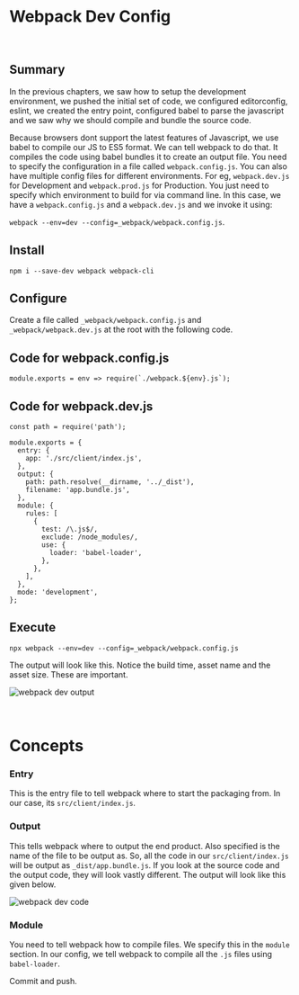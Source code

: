 # Webpack Dev Config

&nbsp;

## Summary

In the previous chapters, we saw how to setup the development environment, we pushed the initial set of code, we configured editorconfig, eslint, we created the entry point, configured babel to parse the javascript and we saw why we should compile and bundle the source code.

Because browsers dont support the latest features of Javascript, we use babel to compile our JS to ES5 format. We can tell webpack to do that. It compiles the code using babel bundles it to create an output file. You need to specify the configuration in a file called `webpack.config.js`. You can also have multiple config files for different environments. For eg, `webpack.dev.js` for Development and `webpack.prod.js` for Production. You just need to specify which environment to build for via command line. In this case, we have a `webpack.config.js` and a `webpack.dev.js` and we invoke it using:

 `webpack --env=dev --config=_webpack/webpack.config.js`.

## Install

`npm i --save-dev webpack webpack-cli`

## Configure

Create a file called `_webpack/webpack.config.js` and `_webpack/webpack.dev.js` at the root with the following code.

## Code for webpack.config.js

    module.exports = env => require(`./webpack.${env}.js`);

## Code for webpack.dev.js

    const path = require('path');

    module.exports = {
      entry: {
        app: './src/client/index.js',
      },
      output: {
        path: path.resolve(__dirname, '../_dist'),
        filename: 'app.bundle.js',
      },
      module: {
        rules: [
          {
            test: /\.js$/,
            exclude: /node_modules/,
            use: {
              loader: 'babel-loader',
            },
          },
        ],
      },
      mode: 'development',
    };

## Execute

`npx webpack --env=dev --config=_webpack/webpack.config.js`

The output will look like this. Notice the build time, asset name and the asset size. These are important.

![webpack dev output](https://firebasestorage.googleapis.com/v0/b/jsdrome.appspot.com/o/webpack-dev-output.png?alt=media&token=b3f3324c-f38c-4a79-ad12-9fedf333c6e1 "webpack dev output")

&nbsp;

# Concepts

### Entry

This is the entry file to tell webpack where to start the packaging from. In our case, its `src/client/index.js`.

### Output

This tells webpack where to output the end product. Also specified is the name of the file to be output as. So, all the code in our `src/client/index.js` will be output as `_dist/app.bundle.js`. If you look at the source code and the output code, they will look vastly different. The output will look like this given below.

![webpack dev code](https://firebasestorage.googleapis.com/v0/b/jsdrome.appspot.com/o/webpack-dev-code.png?alt=media&token=f9b34569-f743-4421-a2ec-0510e3a9ff2d "webpack dev code")

### Module

You need to tell webpack how to compile files. We specify this in the `module` section. In our config, we tell webpack to compile all the `.js` files using `babel-loader`.

Commit and push.
